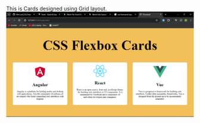 This is Cards designed using Grid layout.
![Screenshot](https://github.com/IsaacVic-Dark/Html_and_CSS_Project_IW/blob/main/Grid_Cards/assets/Screenshot%20(85).png)
